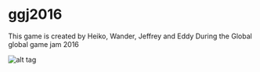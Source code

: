 # ggj2016

This game is created by Heiko, Wander, Jeffrey and Eddy
During the Global global game jam 2016

![alt tag](https://raw.github.com/valvy/ggj2016/master/ShadyRitual.png)
